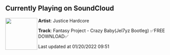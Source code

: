 ## Currently Playing on SoundCloud

[<img align="left" width="100" src="https://i1.sndcdn.com/artworks-cEjDHWklGBv8Mryj-ZwbwSw-t500x500.png">](https://soundcloud.com/justicehardcore/fantasy-project-crazy-babyjel7yz-bootleg-free-download)

**Artist**: Justice Hardcore 

**Track**: Fantasy Project - Crazy Baby(Jel7yz Bootleg) ✅FREE DOWNLOAD✅

Last updated at 01/20/2022 09:51
